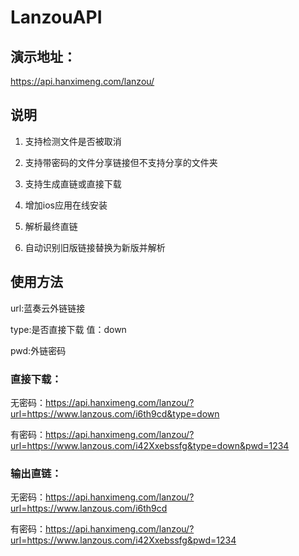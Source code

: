 # LanzouAPI

## 演示地址：
https://api.hanximeng.com/lanzou/

## 说明
1. 支持检测文件是否被取消

2. 支持带密码的文件分享链接但不支持分享的文件夹

3. 支持生成直链或直接下载

4. 增加ios应用在线安装

5. 解析最终直链

6. 自动识别旧版链接替换为新版并解析

## 使用方法

url:蓝奏云外链链接

type:是否直接下载 值：down

pwd:外链密码

### 直接下载：

无密码：https://api.hanximeng.com/lanzou/?url=https://www.lanzous.com/i6th9cd&type=down

有密码：https://api.hanximeng.com/lanzou/?url=https://www.lanzous.com/i42Xxebssfg&type=down&pwd=1234


### 输出直链：

无密码：https://api.hanximeng.com/lanzou/?url=https://www.lanzous.com/i6th9cd

有密码：https://api.hanximeng.com/lanzou/?url=https://www.lanzous.com/i42Xxebssfg&pwd=1234


